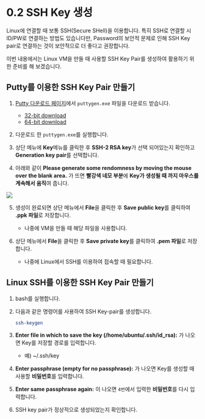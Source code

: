 # 0.2 SSH Key 생성
Linux에 연결할 때 보통 SSH(Secure SHell)을 이용합니다. 특히 SSH로 연결할 시 ID/PW로 연결하는 방법도 있습니다만, Password의 보안적 문제로 인해 SSH Key pair로 연결하는 것이 보안적으로 더 좋다고 권장합니다.

이번 내용에서는 Linux VM을 만들 때 사용할 SSH Key Pair를 생성하여 활용하기 위한 준비를 해 보겠습니다.

## Putty를 이용한 SSH Key Pair 만들기
1. [Putty 다운로드 페이지](http://www.chiark.greenend.org.uk/~sgtatham/putty/latest.html)에서 `puttygen.exe` 파일을 다운로드 받습니다.
    - [32-bit download](https://the.earth.li/~sgtatham/putty/latest/w32/puttygen.exe)
    - [64-bit download](https://the.earth.li/~sgtatham/putty/latest/w64/puttygen.exe)

2. 다운로드 한 `puttygen.exe`를 실행합니다.

3. 상단 메뉴에 **Key**메뉴를 클릭한 후 **SSH-2 RSA key**가 선택 되어있는지 확인하고 **Generation key pair**를 선택합니다.

4. 아래와 같이 **Please generate some rendomness by moving the mouse over the blank area.** 가 뜨면 **빨강색 네모 부분**에 **Key가 생성될 때 까지 마우스를 계속해서 움직**여 줍니다.
<img src="https://raw.githubusercontent.com/krazure/hands-on-lab/master/image/SSH_key_pair_gen.png">

5. 생성이 완료되면 상단 메뉴에서 **File**을 클릭한 후 **Save public key**를 클릭하여 **.ppk 파일**로 저장합니다.
    - 나중에 VM을 만들 때 해당 파일을 사용합니다.

6. 상단 메뉴에서 **File**을 클릭한 후 **Save private key**를 클릭하여 **.pem 파일**로 저장합니다.
    - 나중에 Linux에서 SSH를 이용하여 접속할 때 필요합니다.

## Linux SSH를 이용한 SSH Key Pair 만들기
1. bash를 실행합니다.

2. 다음과 같은 명령어를 사용하여 SSH Key-pair를 생성합니다.
    ```bash
    ssh-keygen
    ```

3. **Enter file in which to save the key (/home/ubuntu/.ssh/id_rsa):** 가 나오면 Key를 저장할 경로를 입력합니다.
    - 예) ~/.ssh/key

4. **Enter passphrase (empty for no passphrase):** 가 나오면 Key를 생성할 때 사용할 **비밀번호**를 입력합니다.

5. **Enter same passphrase again:** 이 나오면 `4번`에서 입력한 **비밀번호**를 다시 입력합니다.

6. SSH key pair가 정상적으로 생성되었는지 확인합니다.